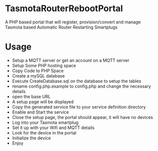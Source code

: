 # TasmotaRouterRebootPortal
A PHP based portal that will register, provision/convert and manage Tasmota based Automatic Router Restarting Smartplugs

# Usage
 - Setup a MQTT server or get an account on a MQTT server 
 - Setup Some PHP hosting space
 -  Copy Code to PHP Space 
 - Create a mySQL database 
 - Execute CreateDatabase.sql on the database to setup the tables 
 - rename config.php.example to config.php and change the necessary details
 - open the base URL 
 - A setup page will be displayed
 - Copy the generated service file to your service definition directory
 - Enable and Start the service
 - Close the setup page, the portal should appear, it will have no devices
 - Log into your Tasmota smartplug
 - Set it up with your Wifi and MQTT details
 - Look for the device in the portal
 - Initialize the device
 - Enjoy
